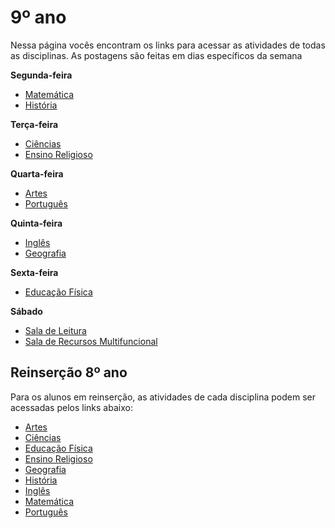 # 9º ano
Nessa página vocês encontram os links para acessar as atividades de todas as disciplinas. As postagens são feitas em dias específicos da semana

**Segunda-feira**

- [Matemática](https://padlet.com/mkmdeoliveira/7u4ygwfrq7a1ji2i)
- [História](https://padlet.com/daianycrdemedeiros/9AnoHistoria)

**Terça-feira**

- [Ciências](https://padlet.com/fredericohorie/g0dfn40hmi1okbcz)
- [Ensino Religioso](https://padlet.com/melquiadessupervisorpibid/9qql5nf8ctymqaiv)

**Quarta-feira**

- [Artes](https://padlet.com/edbergon/fkb7g9wlamevioky)
- [Português](https://padlet.com/fredericohorie/h5zgl4w45ommg67o)

**Quinta-feira**

- [Inglês](https://padlet.com/leodobrasilprof/pqad3xfcf481kovm)
- [Geografia](https://padlet.com/HudsonEmanoel/9anogeo)

**Sexta-feira**

- [Educação Física]()

**Sábado**

- [Sala de Leitura](https://padlet.com/fredericohorie/Leitura9ano)
- [Sala  de Recursos Multifuncional](https://padlet.com/fredericohorie/swxwpjj8uu9nzgyz)

## Reinserção 8º ano

Para os alunos em reinserção, as atividades de cada disciplina podem ser acessadas pelos links abaixo:

- [Artes]()
- [Ciências]()
- [Educação Física]()
- [Ensino Religioso]()
- [Geografia]()
- [História]()
- [Inglês]()
- [Matemática]()
- [Português]()

